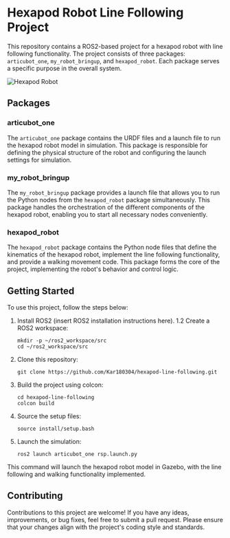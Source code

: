 # Hexapod Robot Line Following Project

This repository contains a ROS2-based project for a hexapod robot with line following functionality. The project consists of three packages: `articubot_one`, `my_robot_bringup`, and `hexapod_robot`. Each package serves a specific purpose in the overall system.

![Hexapod Robot](/home/karthikms/Downloads/hexapod.jpeg)


## Packages

### articubot_one

The `articubot_one` package contains the URDF files and a launch file to run the hexapod robot model in simulation. This package is responsible for defining the physical structure of the robot and configuring the launch settings for simulation.

### my_robot_bringup

The `my_robot_bringup` package provides a launch file that allows you to run the Python nodes from the `hexapod_robot` package simultaneously. This package handles the orchestration of the different components of the hexapod robot, enabling you to start all necessary nodes conveniently.

### hexapod_robot

The `hexapod_robot` package contains the Python node files that define the kinematics of the hexapod robot, implement the line following functionality, and provide a walking movement code. This package forms the core of the project, implementing the robot's behavior and control logic.

## Getting Started

To use this project, follow the steps below:

1. Install ROS2 (insert ROS2 installation instructions here).
1.2 Create a ROS2 workspace:

   ```
   mkdir -p ~/ros2_workspace/src
   cd ~/ros2_workspace/src
   ```
   
2. Clone this repository:

   ```
   git clone https://github.com/Kar180304/hexapod-line-following.git
   ````

1. Build the project using colcon:
    ```
    cd hexapod-line-following
    colcon build
    ```
2. Source the setup files:

    ```
    source install/setup.bash
    ```

3. Launch the simulation:
    ```
    ros2 launch articubot_one rsp.launch.py
    ```
This command will launch the hexapod robot model in Gazebo, with the line following and walking functionality implemented.


## Contributing

Contributions to this project are welcome! If you have any ideas, improvements, or bug fixes, feel free to submit a pull request. Please ensure that your changes align with the project's coding style and standards.
